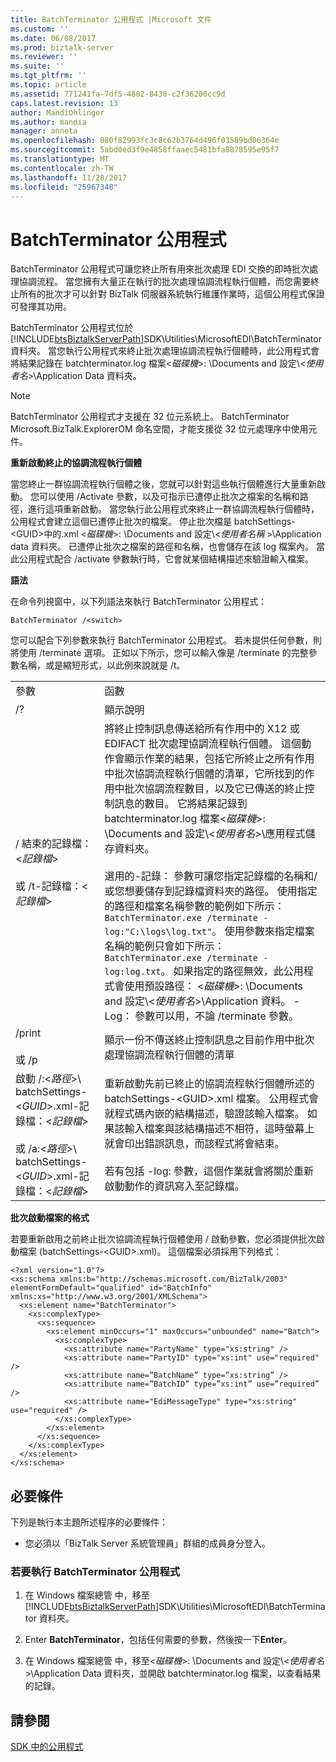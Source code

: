 ```yaml
---
title: BatchTerminator 公用程式 |Microsoft 文件
ms.custom: ''
ms.date: 06/08/2017
ms.prod: biztalk-server
ms.reviewer: ''
ms.suite: ''
ms.tgt_pltfrm: ''
ms.topic: article
ms.assetid: 771241fa-7df5-4882-8430-c2f36200cc9d
caps.latest.revision: 13
author: MandiOhlinger
ms.author: mandia
manager: anneta
ms.openlocfilehash: 080f82993fc3c8c62b3764d496f03589bd06364e
ms.sourcegitcommit: 5abd0ed3f9e4858ffaaec5481bfa8878595e95f7
ms.translationtype: MT
ms.contentlocale: zh-TW
ms.lasthandoff: 11/28/2017
ms.locfileid: "25967348"
---
```

# <a name="batchterminator-utility"></a>BatchTerminator 公用程式
BatchTerminator 公用程式可讓您終止所有用來批次處理 EDI 交換的即時批次處理協調流程。 當您擁有大量正在執行的批次處理協調流程執行個體，而您需要終止所有的批次才可以針對 BizTalk 伺服器系統執行維護作業時，這個公用程式保證可發揮其功用。  
  
 BatchTerminator 公用程式位於[!INCLUDE[btsBiztalkServerPath](../includes/btsbiztalkserverpath-md.md)]SDK\Utilities\MicrosoftEDI\BatchTerminator 資料夾。 當您執行公用程式來終止批次處理協調流程執行個體時，此公用程式會將結果記錄在 batchterminator.log 檔案\<*磁碟機*\>: \Documents and 設定\\<*使用者名*\>\Application Data 資料夾。  
  
> [!NOTE]
>  BatchTerminator 公用程式才支援在 32 位元系統上。  BatchTerminator Microsoft.BizTalk.ExplorerOM 命名空間，才能支援從 32 位元處理序中使用元件。  
  
 **重新啟動終止的協調流程執行個體**  
  
 當您終止一群協調流程執行個體之後，您就可以針對這些執行個體進行大量重新啟動。 您可以使用 /Activate 參數，以及可指示已遭停止批次之檔案的名稱和路徑，進行這項重新啟動。 當您執行此公用程式來終止一群協調流程執行個體時，公用程式會建立這個已遭停止批次的檔案。 停止批次檔是 batchSettings-\<GUID\>中的.xml \<*磁碟機*\>: \Documents and 設定\\<*使用者名稱* \>\Application data 資料夾。 已遭停止批次之檔案的路徑和名稱，也會儲存在該 log 檔案內。 當此公用程式配合 /activate 參數執行時，它會就某個結構描述來驗證輸入檔案。  
  
 **語法**  
  
 在命令列視窗中，以下列語法來執行 BatchTerminator 公用程式：  
  
```  
BatchTerminator /<switch>  
```  
  
 您可以配合下列參數來執行 BatchTerminator 公用程式。 若未提供任何參數，則將使用 /terminate 選項。 正如以下所示，您可以輸入像是 /terminate 的完整參數名稱，或是縮短形式，以此例來說就是 /t。  
  
|||  
|-|-|  
|參數|函數|  
|/?|顯示說明|  
|/ 結束的記錄檔：\<*記錄檔*\><br /><br /> 或 /t-記錄檔：\<*記錄檔*\>|將終止控制訊息傳送給所有作用中的 X12 或 EDIFACT 批次處理協調流程執行個體。 這個動作會顯示作業的結果，包括它所終止之所有作用中批次協調流程執行個體的清單，它所找到的作用中批次協調流程數目，以及它已傳送的終止控制訊息的數目。 它將結果記錄到 batchterminator.log 檔案\<*磁碟機*\>: \Documents and 設定\\<*使用者名*\>\應用程式儲存資料夾。<br /><br /> 選用的-記錄： 參數可讓您指定記錄檔的名稱和/或您想要儲存到記錄檔資料夾的路徑。 使用指定的路徑和檔案名稱參數的範例如下所示： `BatchTerminator.exe /terminate -log:"C:\logs\log.txt"`。 使用參數來指定檔案名稱的範例只會如下所示： `BatchTerminator.exe /terminate -log:log.txt`。 如果指定的路徑無效，此公用程式會使用預設路徑： \<*磁碟機*\>: \Documents and 設定\\<*使用者名*\>\Application 資料。 -Log： 參數可以用，不論 /terminate 參數。|  
|/print<br /><br /> 或 /p|顯示一份不傳送終止控制訊息之目前作用中批次處理協調流程執行個體的清單|  
|啟動 /:\<*路徑*\>\\<br />batchSettings-\<*GUID*\>.xml-記錄檔：\<*記錄檔*\><br /><br /> 或 /a:\<*路徑*\>\\<br />batchSettings-\<*GUID*\>.xml-記錄檔：\<*記錄檔*\>|重新啟動先前已終止的協調流程執行個體所述的 batchSettings-\<GUID\>.xml 檔案。 公用程式會就程式碼內嵌的結構描述，驗證該輸入檔案。 如果該輸入檔案與該結構描述不相符，這時螢幕上就會印出錯誤訊息，而該程式將會結束。<br /><br /> 若有包括 -log: 參數，這個作業就會將關於重新啟動動作的資訊寫入至記錄檔。|  
  
 **批次啟動檔案的格式**  
  
 若要重新啟用之前終止批次協調流程執行個體使用 / 啟動參數，您必須提供批次啟動檔案 (batchSettings-\<GUID\>.xml)。 這個檔案必須採用下列格式：  
  
```  
<?xml version="1.0"?>  
<xs:schema xmlns:b="http://schemas.microsoft.com/BizTalk/2003" elementFormDefault="qualified" id="BatchInfo" xmlns:xs="http://www.w3.org/2001/XMLSchema">  
  <xs:element name="BatchTerminator">  
    <xs:complexType>  
      <xs:sequence>  
        <xs:element minOccurs="1" maxOccurs="unbounded" name="Batch">  
          <xs:complexType>  
            <xs:attribute name="PartyName" type="xs:string" />  
            <xs:attribute name="PartyID" type="xs:int" use="required" />  
            <xs:attribute name=”BatchName” type=”xs:string” />  
            <xs:attribute name=”BatchID” type=”xs:int” use=”required” />  
            <xs:attribute name="EdiMessageType" type="xs:string" use="required" />  
          </xs:complexType>  
        </xs:element>  
      </xs:sequence>  
    </xs:complexType>  
  </xs:element>  
</xs:schema>  
```  
  
## <a name="prerequisites"></a>必要條件  
 下列是執行本主題所述程序的必要條件：  
  
-   您必須以「BizTalk Server 系統管理員」群組的成員身分登入。  
  
### <a name="to-run-the-batchterminator-utility"></a>若要執行 BatchTerminator 公用程式  
  
1.  在 Windows 檔案總管 中，移至[!INCLUDE[btsBiztalkServerPath](../includes/btsbiztalkserverpath-md.md)]SDK\Utilities\MicrosoftEDI\BatchTerminator 資料夾。  
  
2.  Enter **BatchTerminator**，包括任何需要的參數，然後按一下**Enter**。  
  
3.  在 Windows 檔案總管 中，移至\<*磁碟機*\>: \Documents and 設定\\<*使用者名*\>\Application Data 資料夾，並開啟 batchterminator.log 檔案，以查看結果的記錄。  
  
## <a name="see-also"></a>請參閱  
 [SDK 中的公用程式](../core/utilities-in-the-sdk.md)